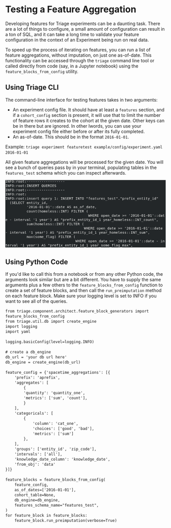 # Testing a Feature Aggregation

Developing features for Triage experiments can be a daunting task. There are a lot of things to configure, a small amount of configuration can result in a ton of SQL, and it can take a long time to validate your feature configuration in the context of an Experiment being run on real data.

To speed up the process of iterating on features, you can run a list of feature aggregations, without imputation, on just one as-of-date. This functionality can be accessed through the `triage` command line tool or called directly from code (say, in a Jupyter notebook) using the `feature_blocks_from_config` utility.

## Using Triage CLI

The command-line interface for testing features takes in two arguments:

- An experiment config file. It should have at least a `features` section, and if a `cohort_config` section is present, it will use that to limit the number of feature rows it creates to the cohort at the given date. Other keys can be in there but are ignored. In other lwords, you can use your experiment config file either before or after its fully completed.
- An as-of-date. This should be in the format `2016-01-01`.

Example: `triage experiment featuretest example/config/experiment.yaml 2016-01-01`

All given feature aggregations will be processed for the given date. You will see a bunch of queries pass by in your terminal, populating tables in the `features_test` schema which you can inspect afterwards.

![triage feature test result](featuretest-result.png)

## Using Python Code
If you'd like to call this from a notebook or from any other Python code, the arguments look similar but are a bit different. You have to supply the same arguments plus a few others to the `feature_blocks_from_config` function to create a set of feature blocks, and then call the `run_preimputation` method on each feature block. Make sure your logging level is set to INFO if you want to see all of the queries.


```
from triage.component.architect.feature_block_generators import feature_blocks_from_config
from triage.util.db import create_engine
import logging
import yaml

logging.basicConfig(level=logging.INFO)

# create a db_engine 
db_url = 'your db url here'
db_engine = create_engine(db_url)

feature_config = {'spacetime_aggregations': [{
	'prefix': 'aprefix',
	'aggregates': [
		{
		'quantity': 'quantity_one',
		'metrics': ['sum', 'count'],
        }
	],
	'categoricals': [
		{
			'column': 'cat_one',
			'choices': ['good', 'bad'],
			'metrics': ['sum']
		},
	],
	'groups': ['entity_id', 'zip_code'],
	'intervals': ['all'],
	'knowledge_date_column': 'knowledge_date',
	'from_obj': 'data'
}]}

feature_blocks = feature_blocks_from_config(
    feature_config,
    as_of_dates=['2016-01-01'],
    cohort_table=None,
    db_engine=db_engine,
    features_schema_name="features_test",
)
for feature_block in feature_blocks:
    feature_block.run_preimputation(verbose=True)
```
